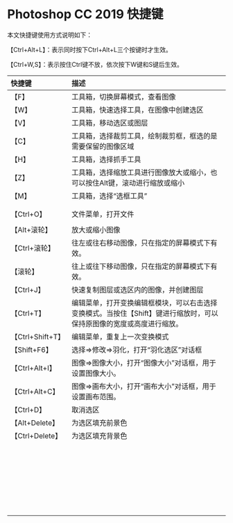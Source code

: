 # Photoshop CC 2019 快捷键

本文快捷键使用方式说明如下：

【Ctrl+Alt+L】：表示同时按下Ctrl+Alt+L三个按键时才生效。

【Ctrl+W,S】：表示按住Ctrl键不放，依次按下W键和S键后生效。



| 快捷键           | 描述                                                         |
| :--------------- | :----------------------------------------------------------- |
| 【F】            | 工具箱，切换屏幕模式，查看图像                               |
| 【W】            | 工具箱，快速选择工具，在图像中创建选区                       |
| 【V】            | 工具箱，移动选区或图层                                       |
| 【C】            | 工具箱，选择裁剪工具，绘制裁剪框，框选的是需要保留的图像区域 |
| 【H】            | 工具箱，选择抓手工具                                         |
| 【Z】            | 工具箱，选择缩放工具进行图像放大或缩小，也可以按住Alt键，滚动进行缩放或缩小 |
| 【M】            | 工具箱，选择“选框工具”                                       |
|                  |                                                              |
|                  |                                                              |
| 【Ctrl+O】       | 文件菜单，打开文件                                           |
|                  |                                                              |
| 【Alt+滚轮】     | 放大或缩小图像                                               |
| 【Ctrl+滚轮】    | 往左或往右移动图像，只在指定的屏幕模式下有效。               |
| 【滚轮】         | 往上或往下移动图像，只在指定的屏幕模式下有效。               |
| 【Ctrl+J】       | 快速复制图层或选区内的图像，并创建图层                       |
| 【Ctrl+T】       | 编辑菜单，打开变换编辑框模块，可以右击选择变换模式。当按住【Shift】键进行缩放时，可以保持原图像的宽度或高度进行缩放。 |
| 【Ctrl+Shift+T】 | 编辑菜单，重复上一次变换模式                                 |
| 【Shift+F6】     | 选择=>修改=>羽化，打开“羽化选区”对话框                       |
| 【Ctrl+Alt+I】   | 图像=>图像大小，打开“图像大小”对话框，用于设置图像大小。     |
| 【Ctrl+Alt+C】   | 图像=>画布大小，打开“画布大小”对话框，用于设置画布范围。     |
| 【Ctrl+D】       | 取消选区                                                     |
| 【Alt+Delete】   | 为选区填充前景色                                             |
| 【Ctrl+Delete】  | 为选区填充背景色                                             |
|                  |                                                              |
|                  |                                                              |
|                  |                                                              |
|                  |                                                              |
|                  |                                                              |
|                  |                                                              |
|                  |                                                              |
|                  |                                                              |
|                  |                                                              |
|                  |                                                              |
|                  |                                                              |
|                  |                                                              |
|                  |                                                              |
|                  |                                                              |
|                  |                                                              |
|                  |                                                              |
|                  |                                                              |
|                  |                                                              |
|                  |                                                              |
|                  |                                                              |
|                  |                                                              |
|                  |                                                              |
|                  |                                                              |
|                  |                                                              |
|                  |                                                              |
|                  |                                                              |
|                  |                                                              |
|                  |                                                              |

